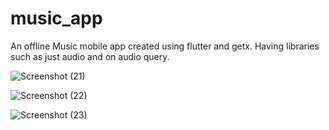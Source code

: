 # music_app
An offline Music mobile app created using flutter and getx.
Having libraries such as just audio and on audio query.


![Screenshot (21)](https://github.com/PiyushKhairnar53/music_app/assets/41378449/2c23ba15-2be3-4990-9915-bb22d47cb2a3)


![Screenshot (22)](https://github.com/PiyushKhairnar53/music_app/assets/41378449/8eb2bc61-8605-4506-8042-8ff59d3da0df)


![Screenshot (23)](https://github.com/PiyushKhairnar53/music_app/assets/41378449/7e567aab-f6c6-446a-bb8a-d26d7ff7d475)


